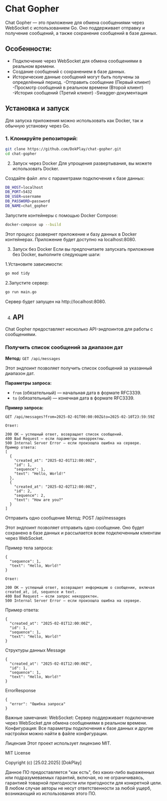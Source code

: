 # Chat Gopher

Chat Gopher — это приложение для обмена сообщениями через WebSocket с использованием Go. Оно поддерживает отправку и получение сообщений, а также сохранение сообщений в базе данных.

## Особенности:
- Подключение через WebSocket для обмена сообщениями в реальном времени.
- Создание сообщений с сохранением в базе данных.
- Исторические данные сообщений могут быть получены за определённый период.
-Отправить сообщение (Первый клиент)
-Просмотр сообщений в реальном времени (Второй клиент)
-История сообщений (Третий клиент)
-Swagger-документация
## Установка и запуск

Для запуска приложения можно использовать как Docker, так и обычную установку через Go.

### 1. Клонируйте репозиторий:

```bash
git clone https://github.com/DokPlay/chat-gopher.git
cd chat-gopher
```

2. Запуск через Docker
Для упрощения развертывания, вы можете использовать Docker.

Создайте файл .env с параметрами подключения к базе данных:
```bash
DB_HOST=localhost
DB_PORT=5432
DB_USER=username
DB_PASSWORD=password
DB_NAME=chat_gopher
```
Запустите контейнеры с помощью Docker Compose:
```bash
docker-compose up --build
```
Этот процесс развернет приложение и базу данных в Docker контейнерах. Приложение будет доступно на localhost:8080.

3. Запуск без Docker
Если вы предпочитаете запускать приложение без Docker, выполните следующие шаги:

 1.Установите зависимости:
```bash
go mod tidy
```
 2.Запустите сервер:
```bash
go run main.go
```
Сервер будет запущен на http://localhost:8080.

4. 
   ## API

Chat Gopher предоставляет несколько API-эндпоинтов для работы с сообщениями.

### Получить список сообщений за диапазон дат

**Метод:** `GET /api/messages`

Этот эндпоинт позволяет получить список сообщений за указанный диапазон дат.

**Параметры запроса:**

- `from` (обязательный) — начальная дата в формате RFC3339.
- `to` (обязательный) — конечная дата в формате RFC3339.

**Пример запроса:**

```http
GET /api/messages?from=2025-02-01T00:00:00Z&to=2025-02-10T23:59:59Z
```
```
Ответ:

200 OK — успешный ответ, возвращает список сообщений.
400 Bad Request — если параметры некорректны.
500 Internal Server Error — если произошла ошибка на сервере.
Пример ответа:
[
  {
    "created_at": "2025-02-01T12:00:00Z",
    "id": 1,
    "sequence": 1,
    "text": "Hello, World!"
  },
  {
    "created_at": "2025-02-02T12:00:00Z",
    "id": 2,
    "sequence": 2,
    "text": "How are you?"
  }
]
```
Отправить одно сообщение
Метод: POST /api/messages

Этот эндпоинт позволяет отправить одно сообщение. Оно будет сохранено в базе данных и рассылается всем подключенным клиентам через WebSocket.

Пример тела запроса:
```
{
  "sequence": 1,
  "text": "Hello, World!"
}
```

```
Ответ:

200 OK — успешный ответ, возвращает информацию о сообщении, включая created_at, id, sequence и text.
400 Bad Request — если запрос некорректен.
500 Internal Server Error — если произошла ошибка на сервере.

```
Пример ответа:
```
{
  "created_at": "2025-02-01T12:00:00Z",
  "id": 1,
  "sequence": 1,
  "text": "Hello, World!"
}
```
Структуры данных
Message
```
{
  "created_at": "2025-02-01T12:00:00Z",
  "id": 1,
  "sequence": 1,
  "text": "Hello, World!"
}
```

ErrorResponse
```
{
  "error": "Ошибка запроса"
}
```
Важные замечания:
WebSocket: Сервер поддерживает подключение через WebSocket для обмена сообщениями в реальном времени.
Конфигурация: Все параметры подключения к базе данных и другие настройки можно найти в файле конфигурации.

Лицензия
Этот проект использует лицензию MIT.

MIT License

Copyright (c) [25.02.2025] [DokPlay]

Данное ПО предоставляется "как есть", без каких-либо выраженных или подразумеваемых гарантий, включая, но не ограничиваясь, гарантией товарной пригодности или пригодности для конкретной цели. В любом случае авторы не несут ответственности за любой ущерб, возникающий из использования этого ПО.
